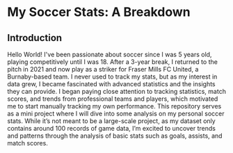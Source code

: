 # My Soccer Stats: A Breakdown

## Introduction
Hello World! I've been passionate about soccer since I was 5 years old, playing competitively until I was 18. After a 3-year break, I returned to the pitch in 2021 and now play as a striker for Fraser Mills FC United, a Burnaby-based team. 
I never used to track my stats, but as my interest in data grew, I became fascinated with advanced statistics and the insights they can provide. I began paying close attention to tracking statistics, match scores, and trends from professional teams and players, which motivated me to start manually tracking my own performance. 
This repository serves as a mini project where I will dive into some analysis on my personal soccer stats. While it’s not meant to be a large-scale project, as my dataset only contains around 100 records of game data, I’m excited to uncover trends and patterns through the analysis of basic stats such as goals, assists, and match scores. 
